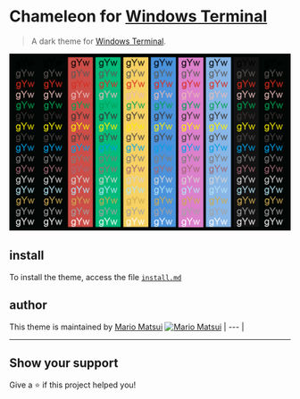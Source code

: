 # Chameleon for [Windows Terminal](https://github.com/microsoft/terminal)

> A dark theme for [Windows Terminal](https://github.com/microsoft/terminal).

![scheme color](./colors.jpg)

## install

To install the theme, access the file [`install.md`](https://github.com/ChameleonTheme/WindowsTerminal/blob/master/install.md)

## author

This theme is maintained by [Mario Matsui](https://github.com/MarioMatsui)
[![Mario Matsui](https://avatars3.githubusercontent.com/u/63224412?s=460&u=a278951f97b046aeccb56c62e28892e45557db1c&v=4)](https://github.com/MarioMatsui) |
--- |

---

## Show your support
Give a ⭐️ if this project helped you!
